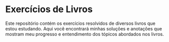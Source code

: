 # Exercícios de Livros

Este repositório contém os exercícios resolvidos de diversos livros que estou estudando. Aqui você encontrará minhas soluções e anotações que mostram meu progresso e entendimento dos tópicos abordados nos livros.
 
